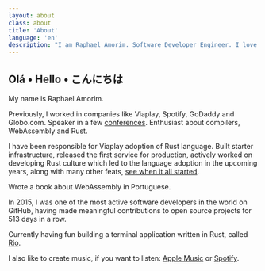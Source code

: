 ```yaml
---
layout: about
class: about
title: 'About'
language: 'en'
description: "I am Raphael Amorim. Software Developer Engineer. I love Japanese culture (親日), 70s/80s songs and a lot of 8bit art."
---
```


## Olá • Hello • こんにちは

My name is Raphael Amorim.

Previously, I worked in companies like Viaplay, Spotify, GoDaddy and Globo.com. Speaker in a few [conferences](/talks). Enthusiast about compilers, WebAssembly and Rust.

I have been responsible for Viaplay adoption of Rust language. Built starter infrastructure, released the first service for production, actively worked on developing Rust culture which led to the language adoption in the upcoming years, along with many other feats, [see when it all started](https://www.linkedin.com/posts/hugoraphael_i-dont-post-very-often-in-the-linkedin-but-activity-6975346956734738432-Csqi).

Wrote a book about WebAssembly in Portuguese.

In 2015, I was one of the most active software developers in the world on GitHub, having made meaningful contributions to open source projects for 513 days in a row.

Currently having fun building a terminal application written in Rust, called [Rio](https://github.com/raphamorim/rio).

I also like to create music, if you want to listen: [Apple Music](https://music.apple.com/se/artist/raphael-amorim/1547161397?l=en) or [Spotify](https://open.spotify.com/artist/6Ij2Lu765q7pjWuXHOUF0s).
